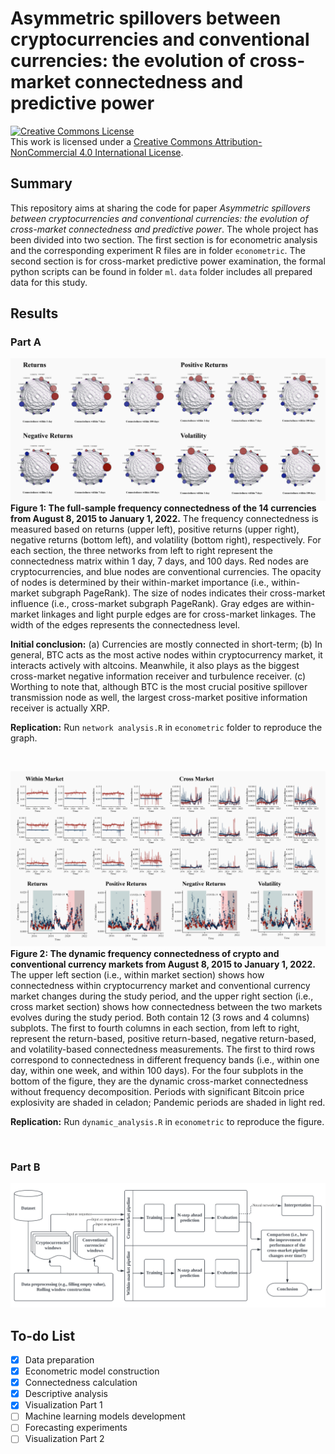 # __Asymmetric spillovers between cryptocurrencies and conventional currencies: the evolution of cross-market connectedness and predictive power__

<a rel="license" href="http://creativecommons.org/licenses/by-nc/4.0/"><img alt="Creative Commons License" style="border-width:0" src="https://i.creativecommons.org/l/by-nc/4.0/88x31.png" /></a><br />This work is licensed under a <a rel="license" href="http://creativecommons.org/licenses/by-nc/4.0/">Creative Commons Attribution-NonCommercial 4.0 International License</a>.

## __Summary__
This repository aims at sharing the code for paper _Asymmetric spillovers between cryptocurrencies and conventional currencies: the evolution of cross-market connectedness and predictive power_. The whole project has been divided into two section. The first section is for econometric analysis and the corresponding experiment R files are in folder <code>econometric</code>. The second section is for cross-market predictive power examination, the formal python scripts can be found in folder <code>ml</code>. <code>data</code> folder includes all prepared data for this study.

## __Results__
### __Part A__
![img1](img1.png)
__Figure 1: The full-sample frequency connectedness of the 14 currencies from August 8, 2015 to January 1, 2022.__ The frequency connectedness is measured based on returns (upper left), positive returns (upper right), negative returns (bottom left), and volatility (bottom right), respectively. For each section, the three networks from left to right represent the connectedness matrix within 1 day, 7 days, and 100 days. Red nodes are cryptocurrencies, and blue nodes are conventional currencies. The opacity of nodes is determined by their within-market importance (i.e., within-market subgraph PageRank). The size of nodes indicates their cross-market influence (i.e., cross-market subgraph PageRank). Gray edges are within-market linkages and light purple edges are for cross-market linkages. The width of the edges represents the connectedness level.

__Initial conclusion:__ (a) Currencies are mostly connected in short-term; (b) In general, BTC acts as the most active nodes within cryptocurrency market, it interacts actively with altcoins. Meanwhile, it also plays as the biggest cross-market negative information receiver and turbulence receiver. (c) Worthing to note that, although BTC is the most crucial positive spillover transmission node as well, the largest cross-market positive information receiver is actually XRP. 

__Replication:__ Run <code>network analysis.R</code> in <code>econometric</code> folder to reproduce the graph.

<br>

![img2](img2.png)
__Figure 2: The dynamic frequency connectedness of crypto and conventional currency markets from August 8, 2015 to January 1, 2022.__ The upper left section (i.e., within market section) shows how connectedness within cryptocurrency market and conventional currency market changes during the study period, and the upper right section (i.e., cross market section) shows how connectedness between the two markets evolves during the study period. Both contain 12 (3 rows and 4 columns) subplots. The first to fourth columns in each section, from left to right, represent the return-based, positive return-based, negative return-based, and volatility-based connectedness measurements. The first to third rows correspond to connectedness in different frequency bands (i.e., within one day, within one week, and within 100 days). For the four subplots in the bottom of the figure, they are the dynamic cross-market connectedness without frequency decomposition. Periods with significant Bitcoin price explosivity are shaded in celadon; Pandemic periods are shaded in light red.

__Replication:__ Run <code>dynamic_analysis.R</code> in <code>econometric</code> to reproduce the figure.

<br>

### __Part B__
![img3](img3.png)

## __To-do List__
- [x] Data preparation
- [x] Econometric model construction
- [x] Connectedness calculation
- [x] Descriptive analysis
- [x] Visualization Part 1
- [ ] Machine learning models development
- [ ] Forecasting experiments
- [ ] Visualization Part 2
